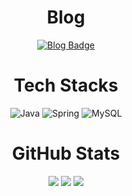 <div align=center>
  
  # Blog

  [![Blog Badge](https://img.shields.io/badge/Velog-20C997?&logo=velog&logoColor=white)](https://velog.io/@hyeonseob22/posts)

  # Tech Stacks

  ![Java](https://img.shields.io/badge/java-007396?style=flat&logo=coffeescript&logoColor=white) 
  ![Spring](https://img.shields.io/badge/Spring-6DB33F?style=flat-square&logo=Spring&logoColor=white)
  ![MySQL](https://img.shields.io/badge/MySQL-4479A1?style=flat-square&logo=MySQL&logoColor=white)
  
  
  # GitHub Stats
  
  ![](http://github-profile-summary-cards.vercel.app/api/cards/profile-details?username=hyeonseob22&theme=github)
  ![](http://github-profile-summary-cards.vercel.app/api/cards/stats?username=hyeonseob22&theme=github)
  ![](http://github-profile-summary-cards.vercel.app/api/cards/repos-per-language?username=hyeonseob22&theme=github)

  

</div>
